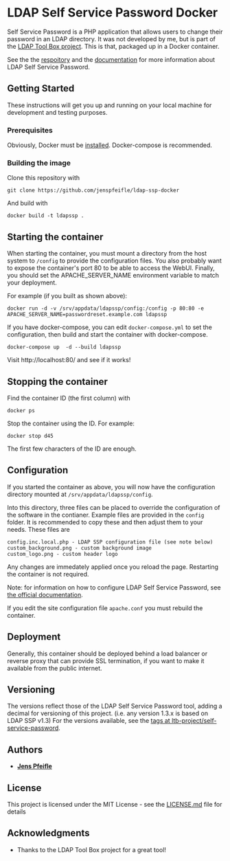 # LDAP Self Service Password Docker

 Self Service Password is a PHP application that allows users to change their password in an LDAP directory. It was not developed by me, but is part of the [LDAP Tool Box project](https://ltb-project.org/). This is that, packaged up in a Docker container.

 See the the [respoitory](https://github.com/ltb-project/self-service-password) and the [documentation](https://ltb-project.org/documentation/self-service-password) for more information about LDAP Self Service Password.

## Getting Started

These instructions will get you up and running on your local machine for development and testing purposes.

### Prerequisites

Obviously, Docker must be [installed](https://docs.docker.acom/get-started/). Docker-compose is recommended.

### Building the image

Clone this repository with

```
git clone https://github.com/jenspfeifle/ldap-ssp-docker
```

And build with

```
docker build -t ldapssp .
```

## Starting the container

When starting the container, you must mount a directory from the host system to `/config` to provide the configuration files. You also probably want to expose the container's port 80 to be able to access the WebUI. Finally, you should set the APACHE_SERVER_NAME environment variable to match your deployment.

For example (if you built as shown above):

```
docker run -d -v /srv/appdata/ldapssp/config:/config -p 80:80 -e APACHE_SERVER_NAME=passwordreset.example.com ldapssp
```

If you have docker-compose, you can edit `docker-compose.yml` to set the configuration, then build and start the container with docker-compose. 
```
docker-compose up  -d --build ldapssp
```

Visit http://localhost:80/ and see if it works!

## Stopping the container
Find the container ID (the first column) with 
```
docker ps
```

Stop the container using the ID. For example: 
```
docker stop d45
```
The first few characters of the ID are enough.


## Configuration

If you started the container as above, you will now have the configuration directory mounted at `/srv/appdata/ldapssp/config`. 

Into this directory, three files can be placed to override the configuration of the software in the contianer. Example files are provided in the `config` folder. It is recommended to copy these and then adjust them to your needs. These files are
```
config.inc.local.php - LDAP SSP configuration file (see note below)
custom_background.png - custom background image
custom_logo.png - custom header logo
```

Any changes are immedately applied once you reload the page. Restarting the container is not required.

Note: for information on how to configure LDAP Self Service Password, see [the official documentation](https://ltb-project.org/documentation/self-service-password/latest/start).


If you edit the site configuration file `apache.conf` you must rebuild the container.

## Deployment

Generally, this container should be deployed behind a load balancer or reverse proxy that can provide SSL termination, if you want to make it available from the public internet.

## Versioning

The versions reflect those of the LDAP Self Service Password tool, adding a decimal for versioning of this project. (i.e. any version 1.3.x is based on LDAP SSP v1.3) For the versions available, see the [tags at ltb-project/self-service-password](https://github.com/ltb-project/self-service-password/releases). 

## Authors

* **[Jens Pfeifle](https://github.com/JensPfeifle)**

## License

This project is licensed under the MIT License - see the [LICENSE.md](LICENSE.md) file for details

## Acknowledgments

* Thanks to the LDAP Tool Box project for a great tool!

